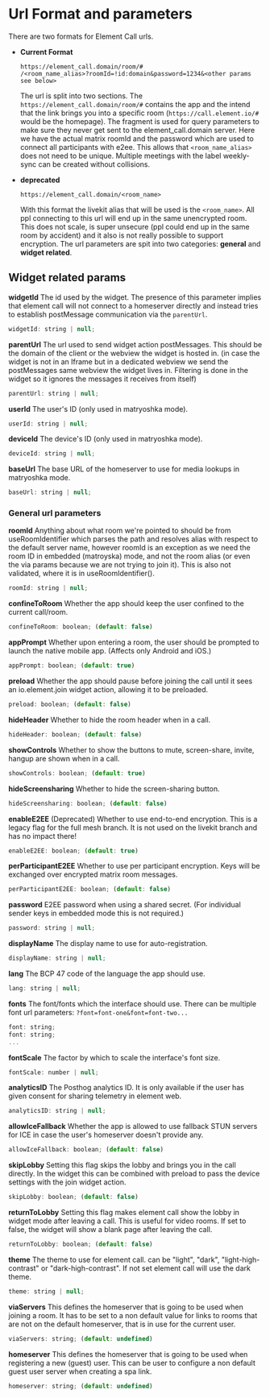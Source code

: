 # Url Format and parameters

There are two formats for Element Call urls.

- **Current Format**

  ```text
  https://element_call.domain/room/#
  /<room_name_alias>?roomId=!id:domain&password=1234&<other params see below>
  ```

  The url is split into two sections. The `https://element_call.domain/room/#`
  contains the app and the intend that the link brings you into a specific room
  (`https://call.element.io/#` would be the homepage). The fragment is used for
  query parameters to make sure they never get sent to the element_call.domain
  server. Here we have the actual matrix roomId and the password which are used
  to connect all participants with e2ee. This allows that `<room_name_alias>` does
  not need to be unique. Multiple meetings with the label weekly-sync can be created
  without collisions.

- **deprecated**

  ```text
  https://element_call.domain/<room_name>
  ```

  With this format the livekit alias that will be used is the `<room_name>`.
  All ppl connecting to this url will end up in the same unencrypted room.
  This does not scale, is super unsecure
  (ppl could end up in the same room by accident) and it also is not really
  possible to support encryption.
  The url parameters are spit into two categories: **general** and **widget related**.

## Widget related params

**widgetId**
The id used by the widget. The presence of this parameter implies that element
call will not connect to a homeserver directly and instead tries to establish
postMessage communication via the `parentUrl`.

```js
widgetId: string | null;
```

**parentUrl**
The url used to send widget action postMessages. This should be the domain of
the client or the webview the widget is hosted in. (in case the widget is not
in an Iframe but in a dedicated webview we send the postMessages same webview
the widget lives in. Filtering is done in the widget so it ignores the messages
it receives from itself)

```js
parentUrl: string | null;
```

**userId**
The user's ID (only used in matryoshka mode).

```js
userId: string | null;
```

**deviceId**
The device's ID (only used in matryoshka mode).

```js
deviceId: string | null;
```

**baseUrl**
The base URL of the homeserver to use for media lookups in matryoshka mode.

```js
baseUrl: string | null;
```

### General url parameters

**roomId**
Anything about what room we're pointed to should be from useRoomIdentifier which
parses the path and resolves alias with respect to the default server name, however
roomId is an exception as we need the room ID in embedded (matroyska) mode, and not
the room alias (or even the via params because we are not trying to join it). This
is also not validated, where it is in useRoomIdentifier().

```js
roomId: string | null;
```

**confineToRoom**
Whether the app should keep the user confined to the current call/room.

```js
confineToRoom: boolean; (default: false)
```

**appPrompt**
Whether upon entering a room, the user should be prompted to launch the
native mobile app. (Affects only Android and iOS.)

```js
appPrompt: boolean; (default: true)
```

**preload**
Whether the app should pause before joining the call until it sees an
io.element.join widget action, allowing it to be preloaded.

```js
preload: boolean; (default: false)
```

**hideHeader**
Whether to hide the room header when in a call.

```js
hideHeader: boolean; (default: false)
```

**showControls**
Whether to show the buttons to mute, screen-share, invite, hangup are shown
when in a call.

```js
showControls: boolean; (default: true)
```

**hideScreensharing**
Whether to hide the screen-sharing button.

```js
hideScreensharing: boolean; (default: false)
```

**enableE2EE** (Deprecated)
Whether to use end-to-end encryption. This is a legacy flag for the full mesh branch.
It is not used on the livekit branch and has no impact there!

```js
enableE2EE: boolean; (default: true)
```

**perParticipantE2EE**
Whether to use per participant encryption.
Keys will be exchanged over encrypted matrix room messages.

```js
perParticipantE2EE: boolean; (default: false)
```

**password**
E2EE password when using a shared secret.
(For individual sender keys in embedded mode this is not required.)

```js
password: string | null;
```

**displayName**
The display name to use for auto-registration.

```js
displayName: string | null;
```

**lang**
The BCP 47 code of the language the app should use.

```js
lang: string | null;
```

**fonts**
The font/fonts which the interface should use.
There can be multiple font url parameters: `?font=font-one&font=font-two...`

```js
font: string;
font: string;
...
```

**fontScale**
The factor by which to scale the interface's font size.

```js
fontScale: number | null;
```

**analyticsID**
The Posthog analytics ID. It is only available if the user has given consent for
sharing telemetry in element web.

```js
analyticsID: string | null;
```

**allowIceFallback**
Whether the app is allowed to use fallback STUN servers for ICE in case the
user's homeserver doesn't provide any.

```js
allowIceFallback: boolean; (default: false)
```

**skipLobby**
Setting this flag skips the lobby and brings you in the call directly.
In the widget this can be combined with preload to pass the device settings
with the join widget action.

```js
skipLobby: boolean; (default: false)
```

**returnToLobby**
Setting this flag makes element call show the lobby in widget mode after leaving
a call.
This is useful for video rooms.
If set to false, the widget will show a blank page after leaving the call.

```js
returnToLobby: boolean; (default: false)
```

**theme**
The theme to use for element call.
can be "light", "dark", "light-high-contrast" or "dark-high-contrast".
If not set element call will use the dark theme.

```js
theme: string | null;
```

**viaServers**
This defines the homeserver that is going to be used when joining a room.
It has to be set to a non default value for links to rooms
that are not on the default homeserver,
that is in use for the current user.

```js
viaServers: string; (default: undefined)
```

**homeserver**
This defines the homeserver that is going to be used when registering
a new (guest) user.
This can be user to configure a non default guest user server when
creating a spa link.

```js
homeserver: string; (default: undefined)
```
